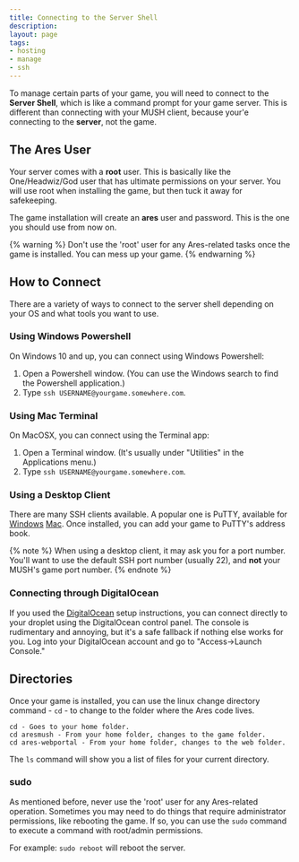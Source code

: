```yaml
---
title: Connecting to the Server Shell
description: 
layout: page
tags:
- hosting
- manage
- ssh
---
```


To manage certain parts of your game, you will need to connect to the **Server Shell**, which is like a command prompt for your game server.  This is different than connecting with your MUSH client, because your'e connecting to the **server**, not the game.

## The Ares User

Your server comes with a **root** user. This is basically like the One/Headwiz/God user that has ultimate permissions on your server. You will use root when installing the game, but then tuck it away for safekeeping.

The game installation will create an **ares** user and password.  This is the one you should use from now on.

{% warning %} 
Don't use the 'root' user for any Ares-related tasks once the game is installed. You can mess up your game.
{% endwarning %}

## How to Connect

There are a variety of ways to connect to the server shell depending on your OS and what tools you want to use.

### Using Windows Powershell

On Windows 10 and up, you can connect using Windows Powershell:

1. Open a Powershell window.  (You can use the Windows search to find the Powershell application.)
2. Type `ssh USERNAME@yourgame.somewhere.com`.

### Using Mac Terminal

On MacOSX, you can connect using the Terminal app:

1. Open a Terminal window.  (It's usually under "Utilities" in the Applications menu.)
2. Type `ssh USERNAME@yourgame.somewhere.com`.

### Using a Desktop Client

There are many SSH clients available.  A popular one is PuTTY, available for  [Windows](http://www.putty.org/) [Mac](https://www.ssh.com/ssh/putty/mac/).  Once installed, you can add your game to PuTTY's address book.

{% note %} 
When using a desktop client, it may ask you for a port number.  You'll want to use the default SSH port number (usually 22), and **not** your MUSH's game port number.
{% endnote %}

### Connecting through DigitalOcean

If you used the [DigitalOcean](/tutorials/install/digital-ocean.html) setup instructions, you can connect directly to your droplet using the DigitalOcean control panel.  The console is rudimentary and annoying, but it's a safe fallback if nothing else works for you.  Log into your DigitalOcean account and go to "Access->Launch Console."

## Directories

Once your game is installed, you can use the linux change directory command - `cd` - to change to the folder where the Ares code lives.

    cd - Goes to your home folder.
    cd aresmush - From your home folder, changes to the game folder.
    cd ares-webportal - From your home folder, changes to the web folder.
    
The `ls` command will show you a list of files for your current directory.

### sudo

As mentioned before, never use the 'root' user for any Ares-related operation. Sometimes you may need to do things that require administrator permissions, like rebooting the game. If so, you can use the `sudo` command to execute a command with root/admin permissions.

For example: `sudo reboot` will reboot the server.